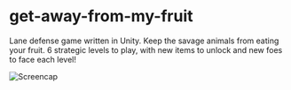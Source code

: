 # get-away-from-my-fruit
Lane defense game written in Unity. Keep the savage animals from eating your fruit. 6 strategic levels to play, with new items to unlock and new foes to face each level!

<img src="https://dl.dropbox.com/s/87nyo86higfe4ec/Get%20Away%20From%20my%20Fruit%20Screencap.png"
     alt="Screencap"
 />
